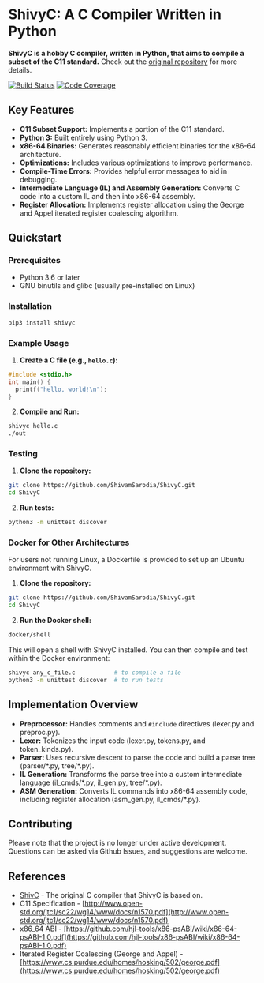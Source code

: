 # ShivyC: A C Compiler Written in Python

**ShivyC is a hobby C compiler, written in Python, that aims to compile a subset of the C11 standard.** Check out the [original repository](https://github.com/ShivamSarodia/ShivyC) for more details.

[![Build Status](https://travis-ci.org/ShivamSarodia/ShivyC.svg?branch=master)](https://travis-ci.org/ShivamSarodia/ShivyC)
[![Code Coverage](https://codecov.io/gh/ShivamSarodia/ShivyC/branch/master/graph/badge.svg)](https://codecov.io/gh/ShivamSarodia/ShivyC)

## Key Features

*   **C11 Subset Support:** Implements a portion of the C11 standard.
*   **Python 3:** Built entirely using Python 3.
*   **x86-64 Binaries:** Generates reasonably efficient binaries for the x86-64 architecture.
*   **Optimizations:** Includes various optimizations to improve performance.
*   **Compile-Time Errors:** Provides helpful error messages to aid in debugging.
*   **Intermediate Language (IL) and Assembly Generation:** Converts C code into a custom IL and then into x86-64 assembly.
*   **Register Allocation:** Implements register allocation using the George and Appel iterated register coalescing algorithm.

## Quickstart

### Prerequisites

*   Python 3.6 or later
*   GNU binutils and glibc (usually pre-installed on Linux)

### Installation

```bash
pip3 install shivyc
```

### Example Usage

1.  **Create a C file (e.g., `hello.c`):**

```c
#include <stdio.h>
int main() {
  printf("hello, world!\n");
}
```

2.  **Compile and Run:**

```bash
shivyc hello.c
./out
```

### Testing

1.  **Clone the repository:**

```bash
git clone https://github.com/ShivamSarodia/ShivyC.git
cd ShivyC
```

2.  **Run tests:**

```bash
python3 -m unittest discover
```

### Docker for Other Architectures

For users not running Linux, a Dockerfile is provided to set up an Ubuntu environment with ShivyC.

1.  **Clone the repository:**

```bash
git clone https://github.com/ShivamSarodia/ShivyC.git
cd ShivyC
```

2.  **Run the Docker shell:**

```bash
docker/shell
```

This will open a shell with ShivyC installed. You can then compile and test within the Docker environment:

```bash
shivyc any_c_file.c           # to compile a file
python3 -m unittest discover  # to run tests
```

## Implementation Overview

*   **Preprocessor:** Handles comments and `#include` directives (lexer.py and preproc.py).
*   **Lexer:** Tokenizes the input code (lexer.py, tokens.py, and token\_kinds.py).
*   **Parser:** Uses recursive descent to parse the code and build a parse tree (parser/\*.py, tree/\*.py).
*   **IL Generation:** Transforms the parse tree into a custom intermediate language (il\_cmds/\*.py, il\_gen.py, tree/\*.py).
*   **ASM Generation:** Converts IL commands into x86-64 assembly code, including register allocation (asm\_gen.py, il\_cmds/\*.py).

## Contributing

Please note that the project is no longer under active development.  Questions can be asked via Github Issues, and suggestions are welcome.

## References

*   [ShivC](https://github.com/ShivamSarodia/ShivC) - The original C compiler that ShivyC is based on.
*   C11 Specification - [http://www.open-std.org/jtc1/sc22/wg14/www/docs/n1570.pdf](http://www.open-std.org/jtc1/sc22/wg14/www/docs/n1570.pdf)
*   x86\_64 ABI - [https://github.com/hjl-tools/x86-psABI/wiki/x86-64-psABI-1.0.pdf](https://github.com/hjl-tools/x86-psABI/wiki/x86-64-psABI-1.0.pdf)
*   Iterated Register Coalescing (George and Appel) - [https://www.cs.purdue.edu/homes/hosking/502/george.pdf](https://www.cs.purdue.edu/homes/hosking/502/george.pdf)
